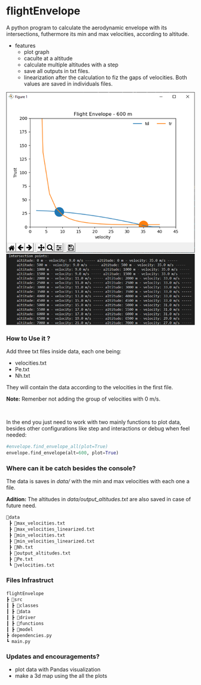 # flightEnvelope
A python program to calculate the aerodynamic envelope with its intersections, futhermore its min and max velocities, according to altitude.

- features
  - plot graph
  - caculte at a altitude
  - calculate multiple altitudes with a step
  - save all outputs in txt files.
  - linearization after the calculation to fiz the gaps of velocities. Both values are saved in individuals files.

![plot](source/plot.PNG)
![plot_all](source/plot_all.PNG)



### How to Use it ?

Add three txt files inside data, each one being:

* velocities.txt
* Pe.txt
* Nh.txt

They will contain the data according to the velocities in the first file. 

**Note:** Remenber not adding the group of velocities with 0 m/s.

<br>

In the end you just need to work with two mainly functions to plot data, besides other configurations like step and interactions or debug when feel needed:



```python
#envelope.find_envelope_all(plot=True)
envelope.find_envelope(alt=600, plot=True)
```

### Where can it be catch besides the console?

The data is saves in *data/* with the min and max velocities with each one a file. 

**Adition:** The altitudes in *data/output_altitudes.txt* are also saved in case of future need.

```
📂data
 ┣ 📜max_velocities.txt
 ┣ 📜max_velocities_linearized.txt
 ┣ 📜min_velocities.txt
 ┣ 📜min_velocities_linearized.txt
 ┣ 📜Nh.txt
 ┣ 📜output_altitudes.txt
 ┣ 📜Pe.txt
 ┗ 📜velocities.txt
```

### Files Infrastruct

```
flightEnvelope
┣ 📂src
┃ ┣ 📂classes
┃ ┣ 📂data
┃ ┣ 📂driver
┃ ┣ 📂functions
┃ ┣ 📂model
┣ dependencies.py
┗ main.py
```

### Updates and encouragements?

* plot data with Pandas visualization
* make a 3d map using the all the plots



